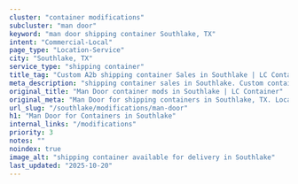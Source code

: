 ```yaml
---
cluster: "container modifications"
subcluster: "man door"
keyword: "man door shipping container Southlake, TX"
intent: "Commercial-Local"
page_type: "Location-Service"
city: "Southlake, TX"
service_type: "shipping container"
title_tag: "Custom A2b shipping container Sales in Southlake | LC Container"
meta_description: "shipping container sales in Southlake. Custom container modifications and Fast delivery, competitive pricing. Serving modifications area. Quote ID: YPD. Call (214) 524-4168 for your free quote today."
original_title: "Man Door container mods in Southlake | LC Container"
original_meta: "Man Door for shipping containers in Southlake, TX. Local fabrication & pro install. LC Container — Since 2003. Get a quote."
url_slug: "/southlake/modifications/man-door"
h1: "Man Door for Containers in Southlake"
internal_links: "/modifications"
priority: 3
notes: ""
noindex: true
image_alt: "shipping container available for delivery in Southlake"
last_updated: "2025-10-20"
---
```


<!-- TODO: Add unique city/inventory copy, images, and internal links here. -->
